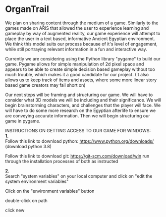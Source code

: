 # OrganTrail

We plan on sharing content through the medium of a game. Similarly to the games made on ARIS that allowed the user to experience learning and gameplay by way of augmented reality, our game experience will attempt to place the user in a text based, informative Ancient Egyptian environment. We think this model suits our process because of it's level of engagement, while still portraying relevant information in a fun and interactive way.

Currently we are considering using the Python library "pygame" to build our game. Pygame allows for simple manipulation of 2d pixel space and appears to be able to create simple decision based gameplay without too much trouble, which makes it a good candidate for our project. (It also allows us to keep track of items and assets, where some more linear story based game creators may fall short on)

Our next steps will be framing and structuring our game. We will have to consider what 3D models we will be including and their significance. We will begin brainstorming characters, and challenges that the player will face. We will have to do some more research on the Egyptian afterlife to ensure we are conveying accurate information. Then we will begin structuring our game in pygame.


INSTRUCTIONS ON GETTING ACCESS TO OUR GAME FOR WINDOWS:<br/>
**1.** <br/>
Follow this link to download python: https://www.python.org/downloads/ (download python 3.8)

Follow this link to download git: https://git-scm.com/download/win
run through the installation processes of both as instructed

**2.** <br/>
Search "system variables" on your local computer and click on "edit the system environment variables"

Click on the "environment variables" button

double-click on path

click new

paste in this (replacing UserNameHere with your local user name) C:\Users\UserNameHere\AppData\Local\Programs\Python\Python37

click new again

paste in this (again replacing usernamehere) C:\Users\UserNameHere\AppData\Local\Programs\Python\Python37\scripts

do the same for these two:
C:\Program Files\Git\cmd\
C:\Program Files\Git\bin\


**3.** <br/>
open command terminal (can be searched for on local computer using CMD)

copy paste:      `curl https://bootstrap.pypa.io/get-pip.py -o get-pip.py`             into terminal and click enter

type `python get-pip.py` into terminal and click enter

`pip install pygame`

`pip install opencv-python`

**4.**<br/>
put the following command into terminal: git clone https://github.com/SanderMiller/OrganTrail.git

type `cd OrganTrail`
to play the game, copy paste "python PygameVisual.py" into terminal and click enter


Credit where it's due:
The majority of the images in this game belong to the Met Museum's copyright free image library! Other images were taken from demonthings and a single image was taken from assassin creed origins photography mode. We are not monetizing this game in any fashion, and the preprocessed images were not created or owned by us.
